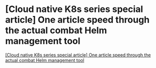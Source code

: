 # [Cloud native  K8s series special article] One article speed through the actual combat Helm management tool
[[Cloud native  K8s series special article] One article speed through the actual combat Helm management tool](https://aiwithcloud.com/2022/09/19/cloud_native__k8s_series_special_article_one_article_speed_through_the_actual_combat_helm_management_tool/)